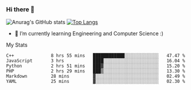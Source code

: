 ### Hi there 👋

![Anurag's GitHub stats](https://github-readme-stats.vercel.app/api?username=MatteoIorio11&show_icons=true&theme=dark) 
[![Top Langs](https://github-readme-stats.vercel.app/api/top-langs/?username=MatteoIorio11&theme=dark)](https://github.com/MatteoIorio11/github-readme-stats)

- 🌱 I’m currently learning Engineering and Computer Science :)

<!--
**MatteoIorio11/MatteoIorio11** is a ✨ _special_ ✨ repository because its `README.md` (this file) appears on your GitHub profile.

Here are some ideas to get you started:

- 🔭 I’m currently working on ...
- 🌱 I’m currently learning ...
- 👯 I’m looking to collaborate on ...
- 🤔 I’m looking for help with ...
- 💬 Ask me about ...
- 📫 How to reach me: ...
- 😄 Pronouns: ...
- ⚡ Fun fact: ...
-->
My Stats
<!--START_SECTION:waka-->

```text
C++              8 hrs 55 mins   ████████████░░░░░░░░░░░░░   47.47 %
JavaScript       3 hrs           ████░░░░░░░░░░░░░░░░░░░░░   16.04 %
Python           2 hrs 51 mins   ███▓░░░░░░░░░░░░░░░░░░░░░   15.20 %
PHP              2 hrs 29 mins   ███▒░░░░░░░░░░░░░░░░░░░░░   13.30 %
Markdown         28 mins         ▓░░░░░░░░░░░░░░░░░░░░░░░░   02.49 %
YAML             25 mins         ▓░░░░░░░░░░░░░░░░░░░░░░░░   02.30 %
```

<!--END_SECTION:waka-->

